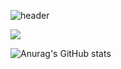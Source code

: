 ![header](https://capsule-render.vercel.app/api?type=Waving&color=gradient&height=300&section=header&text=Hello!👋\nMyNameIsChoiEuiCheon!&fontSize=90)

<img src="https://img.shields.io/badge/JavaScript-F7DF1E?style=flat-square&logo=JavaScript&logoColor=000000"/>

![Anurag's GitHub stats](https://github-readme-stats.vercel.app/api?username=ChoiEuiCheon&show_icons=true&theme=radical)
